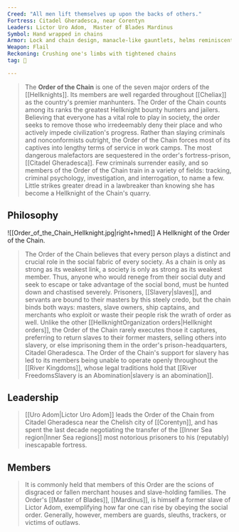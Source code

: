 ```yaml
---
Creed: "All men lift themselves up upon the backs of others."
Fortress: Citadel Gheradesca, near Corentyn
Leaders: Lictor Uro Adom,  Master of Blades Mardinus
Symbol: Hand wrapped in chains
Armor: Lock and chain design, manacle-like gauntlets, helms reminiscent of iron prisoners' masks
Weapon: Flail
Reckoning: Crushing one's limbs with tightened chains
tag: 👥

---
```


> The **Order of the Chain** is one of the seven major orders of the [[Hellknights]]. Its members are well regarded throughout [[Cheliax]] as the country's premier manhunters. The Order of the Chain counts among its ranks the greatest Hellknight bounty hunters and jailers. Believing that everyone has a vital role to play in society, the order seeks to remove those who irredeemably deny their place and who actively impede civilization's progress. Rather than slaying criminals and nonconformists outright, the Order of the Chain forces most of its captives into lengthy terms of service in work camps. The most dangerous malefactors are sequestered in the order's fortress-prison, [[Citadel Gheradesca]]. Few criminals surrender easily, and so members of the Order of the Chain train in a variety of fields: tracking, criminal psychology, investigation, and interrogation, to name a few. Little strikes greater dread in a lawbreaker than knowing she has become a Hellknight of the Chain's quarry.



## Philosophy

![[Order_of_the_Chain_Hellknight.jpg|right+hmed]] 
 A Hellknight of the Order of the Chain.
> The Order of the Chain believes that every person plays a distinct and crucial role in the social fabric of every society. As a chain is only as strong as its weakest link, a society is only as strong as its weakest member. Thus, anyone who would renege from their social duty and seek to escape or take advantage of the social bond, must be hunted down and chastised severely. Prisoners, [[Slavery|slaves]], and servants are bound to their masters by this steely credo, but the chain binds both ways: masters, slave owners, ship captains, and merchants who exploit or waste their people risk the wrath of order as well. Unlike the other [[HellknightOrganization  orders|Hellknight orders]], the Order of the Chain rarely executes those it captures, preferring to return slaves to their former masters, selling others into slavery, or else imprisoning them in the order's prison-headquarters, Citadel Gheradesca.
> The Order of the Chain's support for slavery has led to its members being unable to operate openly throughout the [[River Kingdoms]], whose legal traditions hold that [[River FreedomsSlavery is an Abomination|slavery is an abomination]].


## Leadership

> [[Uro Adom|Lictor Uro Adom]] leads the Order of the Chain from Citadel Gheradesca near the Chelish city of [[Corentyn]], and has spent the last decade negotiating the transfer of the [[Inner Sea region|Inner Sea regions]] most notorious prisoners to his (reputably) inescapable fortress.


## Members

> It is commonly held that members of this Order are the scions of disgraced or fallen merchant houses and slave-holding families. The Order's [[Master of Blades]], [[Mardinus]], is himself a former slave of Lictor Adom, exemplifying how far one can rise by obeying the social order. Generally, however, members are guards, sleuths, trackers, or victims of outlaws.







